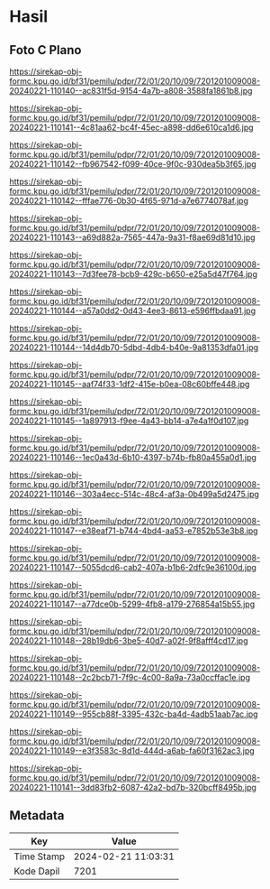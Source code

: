 # Hasil

## Foto C Plano

https://sirekap-obj-formc.kpu.go.id/bf31/pemilu/pdpr/72/01/20/10/09/7201201009008-20240221-110140--ac831f5d-9154-4a7b-a808-3588fa1861b8.jpg

https://sirekap-obj-formc.kpu.go.id/bf31/pemilu/pdpr/72/01/20/10/09/7201201009008-20240221-110141--4c81aa62-bc4f-45ec-a898-dd6e610ca1d6.jpg

https://sirekap-obj-formc.kpu.go.id/bf31/pemilu/pdpr/72/01/20/10/09/7201201009008-20240221-110142--fb967542-f099-40ce-9f0c-930dea5b3f65.jpg

https://sirekap-obj-formc.kpu.go.id/bf31/pemilu/pdpr/72/01/20/10/09/7201201009008-20240221-110142--fffae776-0b30-4f65-971d-a7e6774078af.jpg

https://sirekap-obj-formc.kpu.go.id/bf31/pemilu/pdpr/72/01/20/10/09/7201201009008-20240221-110143--a69d882a-7565-447a-9a31-f8ae69d81d10.jpg

https://sirekap-obj-formc.kpu.go.id/bf31/pemilu/pdpr/72/01/20/10/09/7201201009008-20240221-110143--7d3fee78-bcb9-429c-b650-e25a5d47f764.jpg

https://sirekap-obj-formc.kpu.go.id/bf31/pemilu/pdpr/72/01/20/10/09/7201201009008-20240221-110144--a57a0dd2-0d43-4ee3-8613-e596ffbdaa91.jpg

https://sirekap-obj-formc.kpu.go.id/bf31/pemilu/pdpr/72/01/20/10/09/7201201009008-20240221-110144--14d4db70-5dbd-4db4-b40e-9a81353dfa01.jpg

https://sirekap-obj-formc.kpu.go.id/bf31/pemilu/pdpr/72/01/20/10/09/7201201009008-20240221-110145--aaf74f33-1df2-415e-b0ea-08c60bffe448.jpg

https://sirekap-obj-formc.kpu.go.id/bf31/pemilu/pdpr/72/01/20/10/09/7201201009008-20240221-110145--1a897913-f9ee-4a43-bb14-a7e4a1f0d107.jpg

https://sirekap-obj-formc.kpu.go.id/bf31/pemilu/pdpr/72/01/20/10/09/7201201009008-20240221-110146--1ec0a43d-6b10-4397-b74b-fb80a455a0d1.jpg

https://sirekap-obj-formc.kpu.go.id/bf31/pemilu/pdpr/72/01/20/10/09/7201201009008-20240221-110146--303a4ecc-514c-48c4-af3a-0b499a5d2475.jpg

https://sirekap-obj-formc.kpu.go.id/bf31/pemilu/pdpr/72/01/20/10/09/7201201009008-20240221-110147--e38eaf71-b744-4bd4-aa53-e7852b53e3b8.jpg

https://sirekap-obj-formc.kpu.go.id/bf31/pemilu/pdpr/72/01/20/10/09/7201201009008-20240221-110147--5055dcd6-cab2-407a-b1b6-2dfc9e36100d.jpg

https://sirekap-obj-formc.kpu.go.id/bf31/pemilu/pdpr/72/01/20/10/09/7201201009008-20240221-110147--a77dce0b-5299-4fb8-a179-276854a15b55.jpg

https://sirekap-obj-formc.kpu.go.id/bf31/pemilu/pdpr/72/01/20/10/09/7201201009008-20240221-110148--28b19db6-3be5-40d7-a02f-9f8afff4cd17.jpg

https://sirekap-obj-formc.kpu.go.id/bf31/pemilu/pdpr/72/01/20/10/09/7201201009008-20240221-110148--2c2bcb71-7f9c-4c00-8a9a-73a0ccffac1e.jpg

https://sirekap-obj-formc.kpu.go.id/bf31/pemilu/pdpr/72/01/20/10/09/7201201009008-20240221-110149--955cb88f-3395-432c-ba4d-4adb51aab7ac.jpg

https://sirekap-obj-formc.kpu.go.id/bf31/pemilu/pdpr/72/01/20/10/09/7201201009008-20240221-110149--e3f3583c-8d1d-444d-a6ab-fa60f3162ac3.jpg

https://sirekap-obj-formc.kpu.go.id/bf31/pemilu/pdpr/72/01/20/10/09/7201201009008-20240221-110141--3dd83fb2-6087-42a2-bd7b-320bcff8495b.jpg


## Metadata

| Key        | Value               |
| ---------- | ------------------- |
| Time Stamp | 2024-02-21 11:03:31 |
| Kode Dapil | 7201                |



